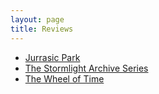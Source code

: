 ```yaml
---
layout: page
title: Reviews
---
```

<ul class="list-group">
  <li
      class="list-group-item d-flex justify-content-between align-items-center"><a href="/content/jurrasic_pard.md">Jurrasic Park</a>
</li>
  <li class="list-group-item d-flex justify-content-between align-items-center"><a href="/content/stormlight_archive.md">The Stormlight Archive Series</a>
</li>
  <li class="list-group-item d-flex justify-content-between align-items-center"><a href="/content/wheel_of_time.md">The Wheel of Time</a>
</li>
</ul>
